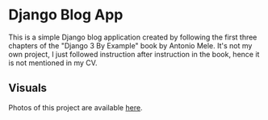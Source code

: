 # Django Blog App
This is a simple Django blog application created by following the first three chapters of the
"Django 3 By Example" book by Antonio Mele. It's not my own project, I just followed instruction
after instruction in the book, hence it is not mentioned in my CV.

## Visuals
Photos of this project are available [here](https://photos.app.goo.gl/tEnGFJ9T3pPRdc2JA
"Google Photos album").
